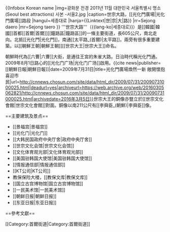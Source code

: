 {{Infobox Korean name
|img=광화문 전경 2011년 11월 대한민국 서울특별시 명소 (Seoul best attractions) 사본 -서울2.jpg
|caption=世宗大路，[[光化門廣場|光化門廣場]]路段
|hangul=세종대로
|hanja={{Linktext|世|宗|大|路}}
|rr=Sejong daero
|mr=Sejong taero
}}
'''世宗大路'''（{{lang-ko|세종대로}}）是[[韓國|韓國]]首都[[首爾|首爾]][[鐘路區|鐘路區]]的一條主要街道，長605公尺，南北走向。北抵[[光化門|光化門]]，南通[[太平路_(首爾)|太平路]]，兩旁有很多重要建築。以[[朝鮮王朝|朝鮮王朝]][[世宗大王|世宗大王]]命名。

朝鮮時代為[[六曹|六曹]]大街，是通往王宮的朱雀大路。日治時代稱光化門通。2009年8月1日路心的[[光化门广场|光化门广场]]啟用。<ref name="">{{cite news|publisher=[[朝鮮日報|朝鮮日報]]|date=2009年7月31日|title=光化門廣場煥然一新 敞開懷抱喜迎市民|url=http://cnnews.chosun.com/site/data/html_dir/2009/07/31/20090731000025.html|deadurl=yes|archiveurl=https://web.archive.org/web/20160305062821/http://cnnews.chosun.com/site/data/html_dir/2009/07/31/20090731000025.html|archivedate=2016年3月5日}}</ref>世宗大王的銅像亦豎立於[[世宗文化會館|世宗文化會館]]對面。銅像以南211公尺有[[李舜臣_(朝鮮)|李舜臣]]像。

==主要建筑及景点==
<!--[[File:Sejong-ro_in_Jongno-gu_2012.jpg|thumb]]-->
* [[景福宫|景福宫]]
* [[光化门|光化门]]
* [[大韩民国政府中央厅舍|政府中央厅舍]]
* [[世宗文化会馆|世宗文化会馆]]
* [[文化体育观光部|文化体育观光部]]
* [[美国驻韩国大使馆|美国驻韩国大使馆]]
* [[情报通信部|情报通信部]]
* [[KT公司|KT公司]]
* 教保保险大楼，[[教保文库|教保文库]]
* [[国立古宫博物馆|国立古宫博物馆]]
* [[一民美术馆|一民美术馆]]
* [[朝鲜日报|朝鲜日报]]
* [[东亚日报|东亚日报]]

==參考文獻==
<div class="references-small">
<references></references>
</div>
[[Category:首爾街道|Category:首爾街道]]